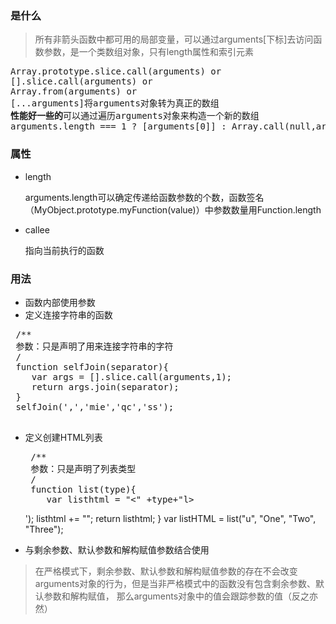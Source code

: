 ### 是什么

> 所有非箭头函数中都可用的局部变量，可以通过arguments[下标]去访问函数参数，是一个类数组对象，只有length属性和索引元素

<pre>
Array.prototype.slice.call(arguments) or
[].slice.call(arguments) or
Array.from(arguments) or
[...arguments]将arguments对象转为真正的数组
<b>性能好一些的</b>可以通过遍历arguments对象来构造一个新的数组
arguments.length === 1 ? [arguments[0]] : Array.call(null,arguments)
</pre>

### 属性

- length
  
  arguments.length可以确定传递给函数参数的个数，函数签名（MyObject.prototype.myFunction(value)）中参数数量用Function.length
  
- callee
  
  指向当前执行的函数

### 用法
 
 - 函数内部使用参数
 - 定义连接字符串的函数
 
 <pre>
 /**
 参数：只是声明了用来连接字符串的字符
 /
 function selfJoin(separator){
    var args = [].slice.call(arguments,1);
    return args.join(separator);
 }
 selfJoin(',','mie','qc','ss');
 </pre>

- 定义创建HTML列表

  <pre>
   /**
   参数：只是声明了列表类型
   /
   function list(type){
      var listhtml = "<" +type+"l><li";
      var args = [].slice.call(arguments,1);
      listhtml += args.join('<li></li>');
      listhtml += "</li></"+ type+"l>";
      return listhtml;
   }
   var listHTML = list("u", "One", "Two", "Three");
  </pre>
 
 - 与剩余参数、默认参数和解构赋值参数结合使用
 
 > 在严格模式下，剩余参数、默认参数和解构赋值参数的存在不会改变 arguments对象的行为，但是当非严格模式中的函数没有包含剩余参数、默认参数和解构赋值，
 那么arguments对象中的值会跟踪参数的值（反之亦然）
